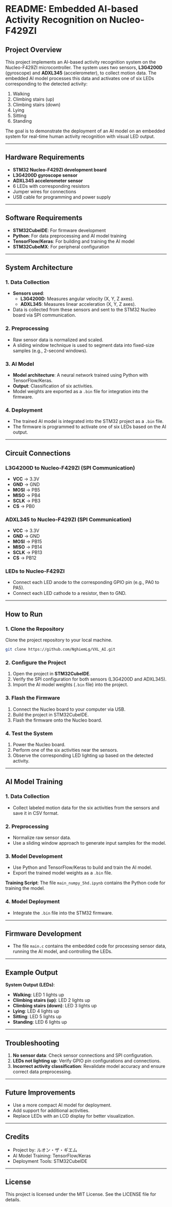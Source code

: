 # README: Embedded AI-based Activity Recognition on Nucleo-F429ZI

## Project Overview
This project implements an AI-based activity recognition system on the Nucleo-F429ZI microcontroller. The system uses two sensors, **L3G4200D** (gyroscope) and **ADXL345** (accelerometer), to collect motion data. The embedded AI model processes this data and activates one of six LEDs corresponding to the detected activity:

1. Walking
2. Climbing stairs (up)
3. Climbing stairs (down)
4. Lying
5. Sitting
6. Standing

The goal is to demonstrate the deployment of an AI model on an embedded system for real-time human activity recognition with visual LED output.

---

## Hardware Requirements
- **STM32 Nucleo-F429ZI development board**
- **L3G4200D gyroscope sensor**
- **ADXL345 accelerometer sensor**
- 6 LEDs with corresponding resistors
- Jumper wires for connections
- USB cable for programming and power supply

---

## Software Requirements
- **STM32CubeIDE**: For firmware development
- **Python**: For data preprocessing and AI model training
- **TensorFlow/Keras**: For building and training the AI model
- **STM32CubeMX**: For peripheral configuration

---

## System Architecture
### 1. Data Collection
- **Sensors used**:
  - **L3G4200D**: Measures angular velocity (X, Y, Z axes).
  - **ADXL345**: Measures linear acceleration (X, Y, Z axes).
- Data is collected from these sensors and sent to the STM32 Nucleo board via SPI communication.

### 2. Preprocessing
- Raw sensor data is normalized and scaled.
- A sliding window technique is used to segment data into fixed-size samples (e.g., 2-second windows).

### 3. AI Model
- **Model architecture**: A neural network trained using Python with TensorFlow/Keras.
- **Output**: Classification of six activities.
- Model weights are exported as a `.bin` file for integration into the firmware.

### 4. Deployment
- The trained AI model is integrated into the STM32 project as a `.bin` file.
- The firmware is programmed to activate one of six LEDs based on the AI output.

---

## Circuit Connections
### L3G4200D to Nucleo-F429ZI (SPI Communication)
- **VCC** -> 3.3V
- **GND** -> GND
- **MOSI** -> PB5
- **MISO** -> PB4
- **SCLK** -> PB3
- **CS** -> PB0

### ADXL345 to Nucleo-F429ZI (SPI Communication)
- **VCC** -> 3.3V
- **GND** -> GND
- **MOSI** -> PB15
- **MISO** -> PB14
- **SCLK** -> PB13
- **CS** -> PB12

### LEDs to Nucleo-F429ZI
- Connect each LED anode to the corresponding GPIO pin (e.g., PA0 to PA5).
- Connect each LED cathode to a resistor, then to GND.

---

## How to Run
### 1. Clone the Repository
Clone the project repository to your local machine.
```bash
git clone https://github.com/NghiemLg/VXL_AI.git
```

### 2. Configure the Project
1. Open the project in **STM32CubeIDE**.
2. Verify the SPI configuration for both sensors (L3G4200D and ADXL345).
3. Import the AI model weights (`.bin` file) into the project.

### 3. Flash the Firmware
1. Connect the Nucleo board to your computer via USB.
2. Build the project in STM32CubeIDE.
3. Flash the firmware onto the Nucleo board.

### 4. Test the System
1. Power the Nucleo board.
2. Perform one of the six activities near the sensors.
3. Observe the corresponding LED lighting up based on the detected activity.

---

## AI Model Training
### 1. Data Collection
- Collect labeled motion data for the six activities from the sensors and save it in CSV format.

### 2. Preprocessing
- Normalize raw sensor data.
- Use a sliding window approach to generate input samples for the model.

### 3. Model Development
- Use Python and TensorFlow/Keras to build and train the AI model.
- Export the trained model weights as a `.bin` file.

**Training Script**: The file `main_numpy_5hd.ipynb` contains the Python code for training the model.

### 4. Model Deployment
- Integrate the `.bin` file into the STM32 firmware.

---

## Firmware Development
- The file `main.c` contains the embedded code for processing sensor data, running the AI model, and controlling the LEDs.

---

## Example Output
**System Output (LEDs)**:
- **Walking**: LED 1 lights up
- **Climbing stairs (up)**: LED 2 lights up
- **Climbing stairs (down)**: LED 3 lights up
- **Lying**: LED 4 lights up
- **Sitting**: LED 5 lights up
- **Standing**: LED 6 lights up

---

## Troubleshooting
1. **No sensor data**: Check sensor connections and SPI configuration.
2. **LEDs not lighting up**: Verify GPIO pin configurations and connections.
3. **Incorrect activity classification**: Revalidate model accuracy and ensure correct data preprocessing.

---

## Future Improvements
- Use a more compact AI model for deployment.
- Add support for additional activities.
- Replace LEDs with an LCD display for better visualization.

---

## Credits
- Project by: ルオン・ザ・ギエム
- AI Model Training: TensorFlow/Keras
- Deployment Tools: STM32CubeIDE

---

## License
This project is licensed under the MIT License. See the LICENSE file for details.

